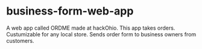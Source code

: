 # business-form-web-app
A web app called ORDME made at hackOhio.
This app takes orders.
Custumizable for any local store.
Sends order form to business owners from customers.
